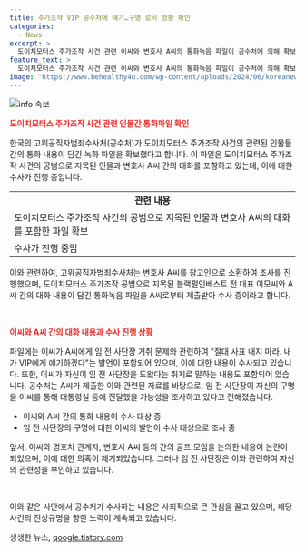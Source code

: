 ```yaml
---
title: 주가조작 VIP 공수처에 얘기…구명 로비 정황 확인
categories:
  - News
excerpt: >
  도이치모터스 주가조작 사건 관련 이씨와 변호사 A씨의 통화녹음 파일이 공수처에 의해 확보됐다. 이 파일에는 도이치모터스 주가조작 사건의 공범과 관련된 대화가 담겨 있으며, A씨는 이를 공수처에 제출했다. 이에 따라 공수처는 임 전 사단장의 구명 로비 의혹을 조사 중이며, 이씨가 대통령실 등에 임 전 사단장의 구명을 전달했을 가능성을 검토 중이다. 지난해 발생한 해병대 출신 이씨와 관련된 골프 모임 논의와 관련하여 야당에서 의혹을 제기했으며, 관련된 사안들이 계속해서 논의되고 있다.
feature_text: >
  도이치모터스 주가조작 사건 관련 이씨와 변호사 A씨의 통화녹음 파일이 공수처에 의해 확보됐다. 이 파일에는 도이치모터스 주가조작 사건의 공범과 관련된 대화가 담겨 있으며, A씨는 이를 공수처에 제출했다. 이에 따라 공수처는 임 전 사단장의 구명 로비 의혹을 조사 중이며, 이씨가 대통령실 등에 임 전 사단장의 구명을 전달했을 가능성을 검토 중이다. 지난해 발생한 해병대 출신 이씨와 관련된 골프 모임 논의와 관련하여 야당에서 의혹을 제기했으며, 관련된 사안들이 계속해서 논의되고 있다.
image: 'https://www.behealthy4u.com/wp-content/uploads/2024/06/koreanews.jpg'
---
```


<p><img src="https://www.behealthy4u.com/wp-content/uploads/2024/06/koreanews.jpg" alt="info 속보" /></p>

<p><b><span style="color: #ee2323;">도이치모터스 주가조작 사건 관련 인물간 통화파일 확인</span></b></p>

<p>한국의 고위공직자범죄수사처(공수처)가 도이치모터스 주가조작 사건의 관련된 인물들 간의 통화 내용이 담긴 녹화 파일을 확보했다고 합니다. 이 파일은 도이치모터스 주가조작 사건의 공범으로 지목된 인물과 변호사 A씨 간의 대화를 포함하고 있는데, 이에 대한 수사가 진행 중입니다.</p>

<table>
  <tr>
    <td style="text-align: center; height: 17px;"><b>관련 내용</b></td>
  </tr>
  <tr>
    <td>도이치모터스 주가조작 사건의 공범으로 지목된 인물과 변호사 A씨의 대화를 포함한 파일 확보</td>
  </tr>
  <tr>
    <td>수사가 진행 중임</td>
  </tr>
</table>

<p>이와 관련하여, 고위공직자범죄수사처는 변호사 A씨를 참고인으로 소환하여 조사를 진행했으며, 도이치모터스 주가조작 공범으로 지목된 블랙펄인베스트 전 대표 이모씨와 A씨 간의 대화 내용이 담긴 통화녹음 파일을 A씨로부터 제출받아 수사 중이라고 합니다.</p>

<p data-ke-size="size16">&nbsp;</p>

<p><b><span style="color: #ee2323;">이씨와 A씨 간의 대화 내용과 수사 진행 상황</span></b></p>

<p>파일에는 이씨가 A씨에게 임 전 사단장 거취 문제와 관련하여 "절대 사표 내지 마라. 내가 VIP에게 얘기하겠다"는 발언이 포함되어 있으며, 이에 대한 내용이 수사되고 있습니다. 또한, 이씨가 자신이 임 전 사단장을 도왔다는 취지로 말하는 내용도 포함되어 있습니다. 공수처는 A씨가 제출한 이와 관련된 자료를 바탕으로, 임 전 사단장이 자신의 구명을 이씨를 통해 대통령실 등에 전달했을 가능성을 조사하고 있다고 전해졌습니다.</p>

<ul>
  <li>이씨와 A씨 간의 통화 내용이 수사 대상 중</li>
  <li>임 전 사단장의 구명에 대한 이씨의 발언이 수사 대상으로 조사 중</li>
</ul>

<p>앞서, 이씨와 경호처 관계자, 변호사 A씨 등의 간의 골프 모임을 논의한 내용이 논란이 되었으며, 이에 대한 의혹이 제기되었습니다. 그러나 임 전 사단장은 이와 관련하여 자신의 관련성을 부인하고 있습니다.</p>

<p data-ke-size="size16">&nbsp;</p>

<p>이와 같은 사안에서 공수처가 수사하는 내용은 사회적으로 큰 관심을 끌고 있으며, 해당 사건의 진상규명을 향한 노력이 계속되고 있습니다.</p>
생생한 뉴스, <a href="https://qoogle.tistory.com" rel="dofollow">qoogle.tistory.com</a>


